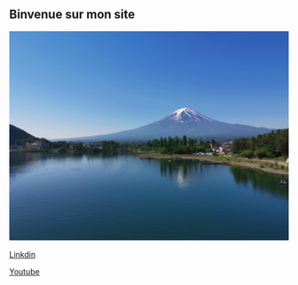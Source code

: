 ## Binvenue sur mon site

![GitHub Logo](/IMG_20190525_082216.jpg)

[Linkdin](https://www.linkedin.com/in/olivier-fransois-0a65361a9/)


[Youtube](https://www.youtube.com/)
